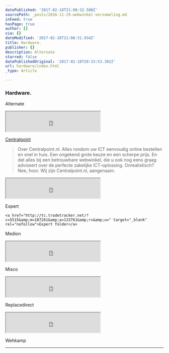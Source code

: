 ```yaml
---
datePublished: '2017-02-18T21:08:32.500Z'
sourcePath: _posts/2016-11-29-webwinkel-verzameling.md
inFeed: true
hasPage: true
author: []
via: {}
dateModified: '2017-02-18T21:08:31.934Z'
title: Hardware.
publisher: {}
description: Alternate
starred: false
datePublishedOriginal: '2017-02-18T20:33:53.302Z'
url: hardware/index.html
_type: Article

---
```

### Hardware.

Alternate

<iframe src="https://the-grid.github.io/ed-userhtml/?g=eJxVz8sOgkAMBdBfmXThksEX-KAYv4RUqAxxGExtMr_viI_ETXMXTc9tRcYJXxGc6v1gbYwxI68sgZSz4K2qPaniPt80q9W23DbL9bosls35u7Sg8X4UBKMkPStCc_EUbmCEPUKYrpP3U4S6GsbePKT9UTpkKtRxGu2NJQucqPYlzSdHnL05E77Vj_VvKzodPZg4dOoQNsUOjOOhd6lLkYO5TNJxKphi-gwBjK0rS_UTyfJQgw" height="64" style=""></iframe>

[Centralpoint][0]

> Over Centralpoint.nl. Alles rondom uw ICT eenvoudig online bestellen en snel in huis. Een ongekend grote keuze en een scherpe prijs. En dat alles bij een betrouwbare webwinkel, die u ook nog eens graag adviseert over de perfecte zakelijke ICT-oplossing. Onrealistisch? Nee, hoor.
> Wij zijn Centralpoint.nl, aangenaam.

<iframe src="https://the-grid.github.io/ed-userhtml/?g=eJw9zsEOgjAMBuBXWXrwuBkRJErxUciAyhbHtswm8_GdSDy1fw_9_k4Lk-iBYJjjVamcs5zIc9IuButZeqdKmJ6UlPUzvWU08c6MdXUemvZYX-qhbatTPRz0Gm8JQbBOCzHCMDrtnyASOQQfHsG5kKHv7LqIV5r-JFtZhJl2RnpidZ--wPZyxR-zBY0btlvbYDS8OhDZzmwQzk0LwpBdTKnQHEGMIc1UepVVu3IDofpO6f4DC9ZQRA" height="64" style=""></iframe>

Expert

    <a href="http://tc.tradetracker.net/?c=5515&amp;m=187261&amp;a=133761&amp;r=&amp;u=" target="_blank" rel="nofollow">Expert folder</a>

Medion

<iframe src="https://the-grid.github.io/ed-userhtml/?g=eJyljUsSgjAQRK-SmoVLAkTwx-BRrBgGQpEQahyL64tsPICb7n69eY1VnqlH8CLLVWtxmbDtaAs3EWczib47NMeqPNi43CKeLyYvqx0sFsac6mIHxr3eCEosDyQIj2ew8wSKKSDMqU8hpBXaZoyDerH7Scc_pYJeYgC1jp14hDrPQXkaBy9fAPVM3BEjbNOG7QOl20bb9gOOy08-" height="64" style=""></iframe>

Misco

<iframe src="https://the-grid.github.io/ed-userhtml/?g=eJyljk0OgjAQha_SzMIlbY0gKINHMaUU2thSMo7h-jZsPICb97f5Xm-EJzcjeObtJiXbislMroh9OapWx_Jhse709WTSdk-oldKNPh_NYNvWnToy4WEfBMGGFscIzzGa9QWCXERY85xjzDsMfUiLeJP9QcOfUEbPKYLYw8Qe4dK0ILwLiy8n6pLHTJMjBAXCxLKBkEMvzfAFkDxPUw" height="64" style=""></iframe>

Replacedirect

<iframe src="https://the-grid.github.io/ed-userhtml/?g=eJw9jsGOwjAMRH8l8oFjs1Dolt26nPiOyqSmiUjTylgKn09UVnvxeEaW33RkvPAdwauuP9bmnCvhNZLjMQg7rVK0K01sn0qi15eyJIr2oorH9nAazvWpbtthX9ffzX7Y0bz-CoIpxxMrwnCLlB5ghCNCWu5LjEuGvgvzZJ7i_rkaKhUauQz3YKkSq724DbH9nPED2gzhB_dH20TR6xzB5DCqRzg2LRjPYfKlRPMF5rbIyKVZWSmWDIztO0v9GyECUhk" height="64" style=""></iframe>

Wehkamp

---



[0]: https://www.centralpoint.nl/?ref=26&network=tradetracker#utm_source=affiliate&utm_campaign=15986&utm_medium=tradetracker "Centralpoint"